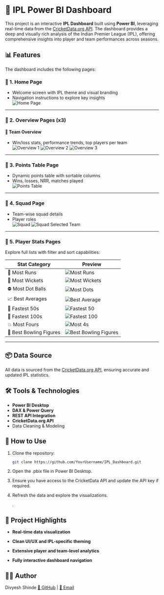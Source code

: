 # 🏏 IPL Power BI Dashboard

This project is an interactive **IPL Dashboard** built using **Power BI**, leveraging real-time data from the [CricketData.org API](https://cricketdata.org/). The dashboard provides a deep and visually rich analysis of the Indian Premier League (IPL), offering comprehensive insights into player and team performances across seasons.

## 📊 Features

The dashboard includes the following pages:

### 🔹 1. Home Page
- Welcome screen with IPL theme and visual branding
- Navigation instructions to explore key insights  
![Home Page](https://github.com/user-attachments/assets/95efdc30-9290-40d8-8503-8440e3ddd5b7)


---

### 🔹 2. Overview Pages (x3)

#### 🔸 Team Overview
- Win/loss stats, performance trends, top players per team  
![Overview 1](https://github.com/user-attachments/assets/a448a5a9-f200-474b-9912-e27a859590ce)
![Overview 2](https://github.com/user-attachments/assets/eaf2bb5d-8a6e-42b1-be9c-403ada8a3dc2)
![Overview 3](https://github.com/user-attachments/assets/5422b00c-116e-4808-830f-44d069f99593)

---

### 🔹 3. Points Table Page
- Dynamic points table with sortable columns
- Wins, losses, NRR, matches played  
![Points Table](https://github.com/user-attachments/assets/b68c8cab-d17b-4a4e-9034-52dbab8db54d)


---

### 🔹 4. Squad Page
- Team-wise squad details
- Player roles   
![Squad](https://github.com/user-attachments/assets/d96ade62-ce64-4c24-be4c-dd5ead9b6850)
![Squad Selected Team](https://github.com/user-attachments/assets/a0807858-77fb-42b0-8902-08e17177412b)

---

### 🔹 5. Player Stats Pages

Explore full lists with filter and sort capabilities:

| Stat Category         | Preview |
|----------------------|---------|
| 🏅 Most Runs          | ![Most Runs](https://github.com/user-attachments/assets/a86023ec-5a56-47a9-9d36-634da8d3c9cc) |
| 🎯 Most Wickets       | ![Most Wickets](https://github.com/user-attachments/assets/d125f5e8-6ab9-4210-ba1d-eaa5280fbbe3) |
| ⛔ Most Dot Balls     | ![Most Dots](https://github.com/user-attachments/assets/d8a56e25-4ce8-440a-8198-b0e673f74c34) |
| 📈 Best Averages      | ![Best Average](https://github.com/user-attachments/assets/6104358a-0867-471a-aef0-3ead31510ed4) |
| 🚀 Fastest 50s        | ![Fastest 50](https://github.com/user-attachments/assets/11cb3837-0af0-47d3-999e-68c58932cab4) |
| 💯 Fastest 100s       | ![Fastest 100](https://github.com/user-attachments/assets/3ff6accd-4203-4504-a4a1-7a06ccdf85a9) |
| 💥 Most Fours         | ![Most 4s](https://github.com/user-attachments/assets/b3abc0d1-30bb-46cc-bf7b-192fd9e40d01) |
| 🧤 Best Bowling Figures   | ![Best Bowling Figures](https://github.com/user-attachments/assets/1047deeb-0da9-4f4a-b8fb-748d804ab79c) |

---

## 📦 Data Source

All data is sourced from the [CricketData.org API](https://cricketdata.org/), ensuring accurate and updated IPL statistics.

## 🛠️ Tools & Technologies

- **Power BI Desktop**
- **DAX & Power Query**
- **REST API Integration**
- **CricketData.org API**
- Data Cleaning & Modeling

## 🚀 How to Use

1. Clone the repository:
   ```bash
   git clone https://github.com/YourUsername/IPL_Dashboard.git
2. Open the .pbix file in Power BI Desktop.

3. Ensure you have access to the CricketData API and update the API key if required.

4. Refresh the data and explore the visualizations.

   .

## 📌 Project Highlights
- **Real-time data visualization**

- **Clean UI/UX and IPL-specific theming**

- **Extensive player and team-level analytics**

- **Fully interactive dashboard navigation**

## 👨‍💻 Author
Divyesh Shinde
[🔗 GitHub](https://github.com/Divyesh-20) | [📧 Email ](shindedivyeshavinash@gmail.com)

